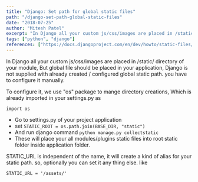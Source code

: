```yaml
---
title: "Django: Set path for global static files"
path: "/django-set-path-global-static-files"
date: "2018-07-25"
author: "Mitesh Patel"
excerpt: "In Django all your custom js/css/images are placed in /static/ directory of your module, But global file should be placed in your application, Django is not supplied with already created / configured global static path. you have to configure it manually."
tags: ["python", "django"]
references: ["https://docs.djangoproject.com/en/dev/howto/static-files/"]
---
```


In Django all your custom js/css/images are placed in /static/ directory of your module, But global file should be placed in your application, Django is not supplied with already created / configured global static path. you have to configure it manually.

To configure it, we use "os" package to mange directory creations, Which is already imported in your settings.py as

`import os`

- Go to settings.py of your project application
- set `STATIC_ROOT = os.path.join(BASE_DIR, "static")`
- And run django command `python manage.py collectstatic`
- These will place your all modules/plugins static files into root static folder inside application folder.

STATIC_URL is independent of the name, it will create a kind of alias for your static path. so, optionally you can set it any thing else. like

`STATIC_URL = '/assets/'`
